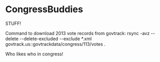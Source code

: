CongressBuddies
===============

STUFF!

Command to download 2013 vote records from govtrack:
rsync -avz --delete --delete-excluded --exclude *.xml govtrack.us::govtrackdata/congress/113/votes .

Who likes who in congress!
